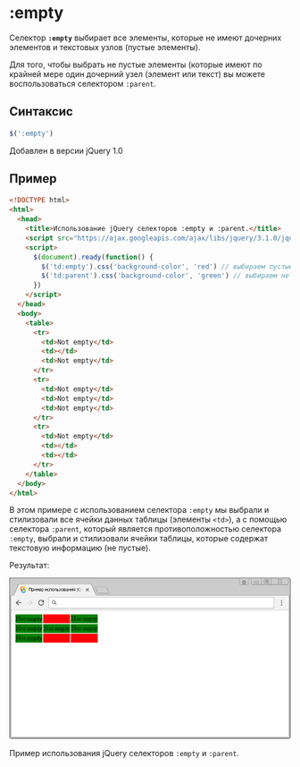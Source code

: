 # :empty

Селектор **`:empty`** выбирает все элементы, которые не имеют дочерних элементов и текстовых узлов (пустые элементы).

Для того, чтобы выбрать не пустые элементы (которые имеют по крайней мере один дочерний узел (элемент или текст) вы можете воспользоваться селектором `:parent`.

## Синтаксис

```js
$(':empty')
```

Добавлен в версии jQuery 1.0

## Пример

```html
<!DOCTYPE html>
<html>
  <head>
    <title>Использование jQuery селекторов :empty и :parent.</title>
    <script src="https://ajax.googleapis.com/ajax/libs/jquery/3.1.0/jquery.min.js"></script>
    <script>
      $(document).ready(function() {
        $('td:empty').css('background-color', 'red') // выбираем пустые ячейки таблицы
        $('td:parent').css('background-color', 'green') // выбираем не пустые ячейки таблицы
      })
    </script>
  </head>
  <body>
    <table>
      <tr>
        <td>Not empty</td>
        <td></td>
        <td>Not empty</td>
      </tr>
      <tr>
        <td>Not empty</td>
        <td>Not empty</td>
        <td>Not empty</td>
      </tr>
      <tr>
        <td>Not empty</td>
        <td></td>
        <td></td>
      </tr>
    </table>
  </body>
</html>
```

В этом примере с использованием селектора `:empty` мы выбрали и стилизовали все ячейки данных таблицы (элементы `<td>`), а с помощью селектора `:parent`, который является противоположностью селектора `:empty`, выбрали и стилизовали ячейки таблицы, которые содержат текстовую информацию (не пустые).

Результат:

![Пример использования jQuery селекторов :empty и :parent.](967.png)

Пример использования jQuery селекторов `:empty` и `:parent`.
